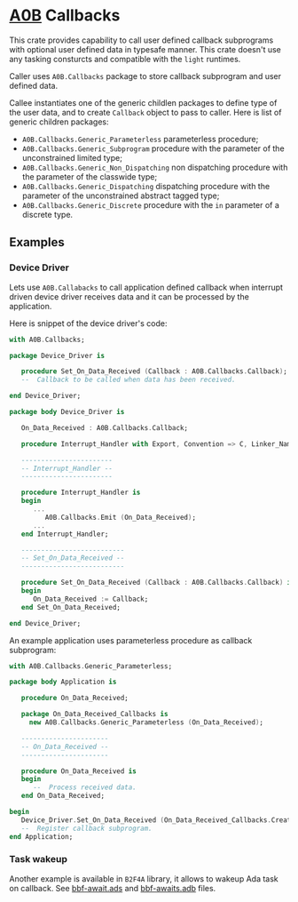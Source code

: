 # [A0B](https://github.com/godunko/a0b) Callbacks

This crate provides capability to call user defined callback subprograms with optional user defined data in typesafe manner. This crate doesn't use any tasking consturcts and compatible with the `light` runtimes.

Caller uses `A0B.Callbacks` package to store callback subprogram and user defined data.

Callee instantiates one of the generic childlen packages to define type of the user data, and to create `Callback` object to pass to caller. Here is list of generic children packages:
 * `A0B.Callbacks.Generic_Parameterless` parameterless procedure;
 * `A0B.Callbacks.Generic_Subprogram` procedure with the parameter of the unconstrained limited type;
 * `A0B.Callbacks.Generic_Non_Dispatching` non dispatching procedure with the parameter of the classwide type;
 * `A0B.Callbacks.Generic_Dispatching` dispatching procedure with the parameter of the unconstrained abstract tagged type;
 * `A0B.Callbacks.Generic_Discrete` procedure with the `in` parameter of a discrete type.

## Examples

### Device Driver

Lets use `A0B.Callabacks` to call application defined callback when interrupt driven device driver receives data and it can be processed by the application.

Here is snippet of the device driver's code:

```ada
with A0B.Callbacks;

package Device_Driver is

   procedure Set_On_Data_Received (Callback : A0B.Callbacks.Callback);
   --  Callback to be called when data has been received.

end Device_Driver;
```

```ada
package body Device_Driver is

   On_Data_Received : A0B.Callbacks.Callback;

   procedure Interrupt_Handler with Export, Convention => C, Linker_Name => "DeviceHandler";

   -----------------------
   -- Interrupt_Handler --
   -----------------------

   procedure Interrupt_Handler is
   begin
      ...
         A0B.Callbacks.Emit (On_Data_Received);
      ...
   end Interrupt_Handler;

   --------------------------
   -- Set_On_Data_Received --
   --------------------------

   procedure Set_On_Data_Received (Callback : A0B.Callbacks.Callback) is
   begin
      On_Data_Received := Callback;
   end Set_On_Data_Received;

end Device_Driver;
```

An example application uses parameterless procedure as callback subprogram:

```ada
with A0B.Callbacks.Generic_Parameterless;

package body Application is

   procedure On_Data_Received;

   package On_Data_Received_Callbacks is
     new A0B.Callbacks.Generic_Parameterless (On_Data_Received);

   ----------------------
   -- On_Data_Received --
   ----------------------

   procedure On_Data_Received is
   begin
      --  Process received data.
   end On_Data_Received;

begin
   Device_Driver.Set_On_Data_Received (On_Data_Received_Callbacks.Create_Callback);
   --  Register callback subprogram.
end Application;
```

### Task wakeup

Another example is available in `B2F4A` library, it allows to wakeup Ada task on callback.
See [bbf-await.ads](https://github.com/godunko/b2f4a/blob/master/source/bbf-awaits.ads) 
and [bbf-awaits.adb](https://github.com/godunko/b2f4a/blob/master/source/bbf-awaits.adb) files.
